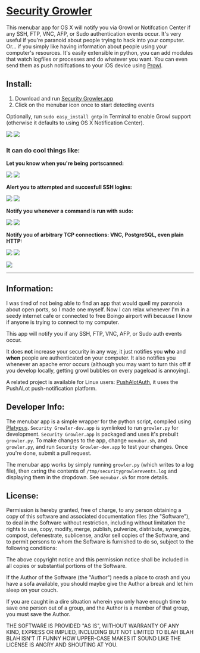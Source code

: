 [Security Growler](http://pirate.github.io/security-growler)
========
This menubar app for OS X will notify you via Growl or Notifcation Center if any SSH, FTP, VNC, AFP, or Sudo authentication events occur.  It's very useful if you're paranoid about people trying to hack into your computer.  Or... if you simply like having information about people using your computer's resources.  It's easily extensible in python, you can add modules that watch logfiles or processes and do whatever you want.  You can even send them as push notiifcations to your iOS device using [Prowl](http://prowlapp.com/).

## Install:
1. Download and run [Security Growler.app](https://github.com/nikisweeting/security-growler/raw/master/Security-Growler.app.zip)
2. Click on the menubar icon once to start detecting events

Optionally, run `sudo easy_install gntp` in Terminal to enable Growl support (otherwise it defaults to using OS X Notification Center).

![](http://pirate.github.io/security-growler/screenshots/menubar_1.PNG)
![](http://pirate.github.io/security-growler/screenshots/menubar_2.PNG)

### It can do cool things like:

**Let you know when you're being portscanned:**

![](http://pirate.github.io/security-growler/screenshots/portscan_context.PNG)
![](http://pirate.github.io/security-growler/screenshots/portscan_event.PNG)

**Alert you to attempted and succesfull SSH logins:**

![](http://pirate.github.io/security-growler/screenshots/ssh_fail_event.PNG)
![](http://pirate.github.io/security-growler/screenshots/ssh_key_event.PNG)

**Notify you whenever a command is run with sudo:**

![](http://pirate.github.io/security-growler/screenshots/sudo_context.PNG)
![](http://pirate.github.io/security-growler/screenshots/sudo_event.PNG)

**Notify you of arbitrary TCP connections: VNC, PostgreSQL, even plain HTTP:**

![](http://pirate.github.io/security-growler/screenshots/vnc_event.PNG)
![](http://pirate.github.io/security-growler/screenshots/connection_event.PNG)

![](http://pirate.github.io/security-growler/screenshots/menubar_3.PNG)

----

## Information:

I was tired of not being able to find an app that would quell my paranoia about open ports, so I made one myself. Now I can relax whenever I'm in a seedy internet cafe or connected to free Boingo airport wifi because I know if anyone is trying to connect to my computer.

This app will notify you if any SSH, FTP, VNC, AFP, or Sudo auth events occur.

It does **not** increase your security in any way, it just notifies you **who** and **when** people are authenticated on your computer. It also notifies you whenever an apache error occurs (although you may want to turn this off if you develop locally, getting growl bubbles on every pageload is annoying).

A related project is available for Linux users: [PushAlotAuth](https://github.com/benjojo/PushAlotAuth), it uses the PushALot push-notification platform.

## Developer Info:

The menubar app is a simple wrapper for the python script, compiled using [Platypus](http://www.macupdate.com/app/mac/12046/platypus).  `Security Growler-dev.app` is symlinked to run `growler.py` for development.  `Security Growler.app` is packaged and uses it's prebuilt `growler.py`.  To make changes to the app, change `menubar.sh`, and `growler.py`, and run `Security Growler-dev.app` to test your changes.  Once you're done, submit a pull request.

The menubar app works by simply running `growler.py` (which writes to a log file), then `cat`ing the contents of `/tmp/securitygrowlerevents.log` and displaying them in the dropdown.  See `menubar.sh` for more details.



## License:

Permission is hereby granted, free of charge, to any person obtaining a copy of this software and associated documentation files (the "Software"), to deal in the Software without restriction, including without limitation the rights to use, copy, modify, merge, publish, pulverize, distribute, synergize, compost, defenestrate, sublicense, and/or sell copies of the Software, and to permit persons to whom the Software is furnished to do so, subject to the following conditions:

The above copyright notice and this permission notice shall be included in all copies or substantial portions of the Software.

If the Author of the Software (the "Author") needs a place to crash and you have a sofa available, you should maybe give the Author a break and let him sleep on your couch.

If you are caught in a dire situation wherein you only have enough time to save one person out of a group, and the Author is a member of that group, you must save the Author.

THE SOFTWARE IS PROVIDED "AS IS", WITHOUT WARRANTY OF ANY KIND, EXPRESS OR IMPLIED, INCLUDING BUT NOT LIMITED TO BLAH BLAH BLAH ISN'T IT FUNNY HOW UPPER-CASE MAKES IT SOUND LIKE THE LICENSE IS ANGRY AND SHOUTING AT YOU.
